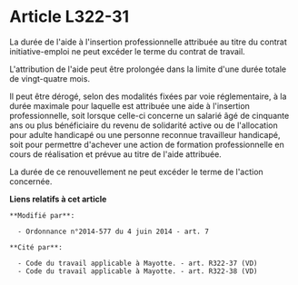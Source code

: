 # Article L322-31

La durée de l'aide à l'insertion professionnelle attribuée au titre du contrat initiative-emploi ne peut excéder le terme du
contrat de travail. 

L'attribution de l'aide peut être prolongée dans la limite d'une durée totale de vingt-quatre mois. 

Il peut être dérogé, selon des modalités fixées par voie réglementaire, à la durée maximale pour laquelle est attribuée une
aide à l'insertion professionnelle, soit lorsque celle-ci concerne un salarié âgé de cinquante ans ou plus bénéficiaire du
revenu de solidarité active ou de l'allocation pour adulte handicapé ou une personne reconnue travailleur handicapé, soit
pour permettre d'achever une action de formation professionnelle en cours de réalisation et prévue au titre de l'aide
attribuée. 

La durée de ce renouvellement ne peut excéder le terme de l'action concernée.

**Liens relatifs à cet article**

	**Modifié par**:

	  - Ordonnance n°2014-577 du 4 juin 2014 - art. 7

	**Cité par**:

	  - Code du travail applicable à Mayotte. - art. R322-37 (VD)
	  - Code du travail applicable à Mayotte. - art. R322-38 (VD)
